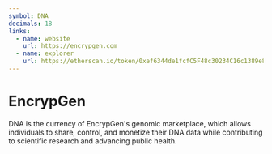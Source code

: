 ```yaml
---
symbol: DNA
decimals: 18
links:
  - name: website
    url: https://encrypgen.com
  - name: explorer
    url: https://etherscan.io/token/0xef6344de1fcfC5F48c30234C16c1389e8CdC572C
---
```


# EncrypGen

DNA is the currency of EncrypGen's genomic marketplace, which allows individuals to share, control, and monetize their DNA data while contributing to scientific research and advancing public health.
